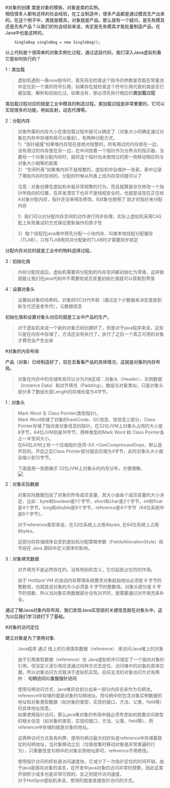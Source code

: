 #对象的创建
类是对象的模板，对象是类的实例。  
相信很多人都有这样的社会经验，在工业制造中，很多产品都是通过模具生产出来的。在这个例子中，类就是模具，对象就是产品。那么就有一个疑问，是先有模具还是先有产品？以我们的社会经验来说，肯定是先有模具才能批量制造产品。在Java中也是这样的。  

```
	SingleDog singleDog = new SingleDog();

```

以上代码是个很简单的对象实例化过程，通过这段代码，我们深入Java虚拟机看它是如何执行的？    
  
1：类加载
> 虚拟机遇到一条new指令时，首先将去检查这个指令的参数是否能在常量池中定位到一个类的符号引用，如果存在就检查这个符号引用代表的类是否已被加载、解析和初始化过。如果没有，那必须先执行相应的**类加载过程**     
       
类加载过程对应的就是工业中模具的制造过程。类加载过程是非常重要的，它可以实现很多的功能，例如反射，动态代理等。  

2：分配内存  
> 对象所需的内存大小在类加载过程中就可以确定了（对象大小的确定通过对象在内存中存储布局可以看到），有两种分配方式，  
> 1）“指针碰撞”如果堆内存现在是绝对规整的，所有用过的内存放在一边，没有用过的内存放在另一边，在中间放着一个指针作为分界点的指示器，当要给一个对象分配内存时，就将这个指针向未使用过的那一侧移动相应的与对象大小相等的距离  
> 2）“空闲列表”如果堆内存不是规整的，虚拟机中会维护一张表，表中记录了哪些内存时空闲的，分配的时候从列表上找内存空间就可以了

> 注意：对象创建在虚拟机中是非常频繁的行为，而且就算是仅仅修改一个指针所指向的位置，在并发清空下也并不是线程安全的，也就是说现在正在给A对象分配内存，指针还没来得及修改，B对象也使用了 刚才的指针来分配内存

> 1）我们可以对分配内存空间的动作进行同步处理，实际上虚拟机采用CAS配上失败重试的方式保证更新操作的原子性

> 2）每个线程在java堆中预先分配一小块内存，叫做本地线程分配缓存（TLAB），只有TLAB用完并分配新的TLAB时才需要同步锁定

分配内存对应的就是工业中的物料选择过程。

3：初始化值  
> 内存分配完成后，虚拟机需要将分配到的内存空间都初始化为零值，这样做就能让我们在java代码中不需要给成员变量初始化值就可以获取到零值

4：设置对象头

> 设置如对象的哈希码、对象的GC分代年龄（通过这个计数器来决定是放到新生代还是老年代），元数据信息

初始化值和设置对象头对应的就是工业中产品的生产。  
> 对于虚拟机来说一个新的对象已经创建好了，但是对于java程序来说，这些只是在内存中存储了，<init>方法还没有执行了，执行了之后一个真正可用的对象才算完全产生出来

#对象的内存布局

产品（对象）已经制造好了，现在去看看产品的具体情况，这就是对象的内存布局。

> 对象在内存中的存储布局可以分为3块区域：对象头（Header）、实例数据（Instance Data）和对齐填充（Padding）。数组与对象类似，只是对象头部分多了数组长度Length的存储长度为4字节。

1：对象头

> Mark Word 与 Class Pointer(类型指针)。  
> Mark Word存储了对象的hashCode、GC信息、锁信息三部分，Class Pointer存储了指向类对象信息的指针。在32位JVM上对象头占用的大小是8字节，64位JVM则是16字节，两种类型的Mark Word 和 Class Pointer各占一半空间大小。  
> 在64位JVM上有一个压缩指针选项-XX:+UseCompressedOops，默认是开启的。开启之后Class Pointer部分就会压缩为4字节，此时对象头大小就会缩小到12字节。  
> 
> 下面是用一张图展示 32位JVM上对象头的内存分布，方便理解。  
> ![](https://pic1.zhimg.com/80/v2-19350088370e7efb480ad5a536b19e54_hd.jpg)

2：对象实际数据
> 对象实际数据包括了对象的所有成员变量，其大小由各个成员变量的大小决定，比如：byte和boolean是1个字节，short和char是2个字节，int和float是4个字节，long和double是8个字节，reference是4个字节（64位系统中是8个字节）。  
> 
> 对于reference类型来说，在32位系统上占用4bytes, 在64位系统上占用8bytes。  
> 
> 这部分的存储顺序会受到虚拟机分配策略参数（FieldsAllocationStyle）和字段在 Java 源码中定义顺序的影响。

3：对象填充数据  
> 对齐填充不是必然存在的，没有特别的含义，它仅起到占位符的作用。
> 
> 由于 HotSpot VM 的自动内存管理系统要求对象起始地址必须是 8 字节的整数倍，也就是说对象的大小必须是 8 字节的整数倍。对象头部分是 8 字节的倍数，所以当对象实例数据部分没有对齐时，就需要通过对齐填充来补全。

通过了解Java对象内存布局，我们发现Java实现锁的关键信息就在对象头中，这为以后我们学习锁打下了基础。

#对象的访问定位

建立对象是为了使用对象. 
> Java程序 通过 栈上的引用类型数据（reference） 来访问Java堆上的对象

> 由于引用类型数据（reference）在 Java虚拟机中只规定了一个指向对象的引用，但没定义该引用应该通过何种方式去定位、访问堆中的对象的具体位置。所以对象访问方式取决于虚拟机实现。目前主流的对象访问方式有两种：
> **句柄访问**和**直接指针访问**  
> 
> 使用句柄访问方式，java堆将会划分出来一部分内存去来作为句柄池，reference中存储的就是对象的句柄地址。而句柄中则包含对象实例数据的地址和对象类型数据（如对象的类型，实现的接口、方法、父类、field等）的具体地址信息。  
> 如果使用指针访问，那么java堆对象的布局中就必须考虑如何放置访问类型的相关信息（如对象的类型，实现的接口、方法、父类、field等），而reference中存储的就是对象的地址。
> 
> 这两种访问方式各有利弊，使用句柄访最大的好处是reference中存储着稳定的句柄地址，当对象移动之后（垃圾收集时移动对象是非常普遍的行为），只需要改变句柄中的对象实例地址即可，reference不用修改。
>   
> 使用指针访问的好处是访问速度快，它减少了一次指针定位的时间开销，由于java是面向对象的语言，在开发中java对象的访问非常的频繁，因此这类开销积少成多也是非常可观的，反之则提升访问速度。  
> 对于HotSpot虚拟机来说，使用的就是直接指针访问的方式。





